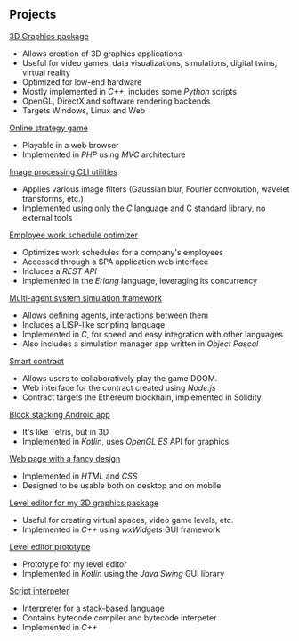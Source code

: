 <!---![miskaste](miskaste.jpg)--->

## Projects

[3D Graphics package](https://github.com/racenis/tram-sdk)
- Allows creation of 3D graphics applications
- Useful for video games, data visualizations, simulations, digital twins, virtual reality
- Optimized for low-end hardware
- Mostly implemented in *C++*, includes some *Python* scripts
- OpenGL, DirectX and software rendering backends
- Targets Windows, Linux and Web

[Online strategy game](https://github.com/racenis/kakis)
- Playable in a web browser
- Implemented in *PHP* using *MVC* architecture

[Image processing CLI utilities](https://github.com/racenis/DatZ5023)
- Applies various image filters (Gaussian blur, Fourier convolution, wavelet transforms, etc.)
- Implemented using only the *C* language and C standard library, no external tools

[Employee work schedule optimizer](https://github.com/racenis/DatZ6103--MAZAIS-un-LIELAIS-praktiskais-darbs)
- Optimizes work schedules for a company's employees
- Accessed through a SPA application web interface
- Includes a *REST API*
- Implemented in the *Erlang* language, leveraging its concurrency

[Multi-agent system simulation framework](https://github.com/racenis/daudzagenti)
- Allows defining agents, interactions between them
- Includes a LISP-like scripting language
- Implemented in *C*, for speed and easy integration with other languages
- Also includes a simulation manager app written in *Object Pascal*

[Smart contract](https://github.com/racenis/blokkedes)
- Allows users to collaboratively play the game DOOM.
- Web interface for the contract created using *Node.js*
- Contract targets the Ethereum blockhain, implemented in Solidity

[Block stacking Android app](https://github.com/racenis/block-falling)
- It's like Tetris, but in 3D
- Implemented in *Kotlin*, uses *OpenGL ES* API for graphics

[Web page with a fancy design](https://github.com/racenis/timekla-dizains)
- Implemented in *HTML* and *CSS*
- Designed to be usable both on desktop and on mobile

[Level editor for my 3D graphics package](https://github.com/racenis/tram-world-editor)
- Useful for creating virtual spaces, video game levels, etc.
- Implemented in *C++* using *wxWidgets* GUI framework

[Level editor prototype](https://github.com/racenis/tram-editor)
- Prototype for my level editor
- Implemented in *Kotlin* using the *Java Swing* GUI library

[Script interpeter](https://github.com/racenis/ligmascript)
- Interpreter for a stack-based language
- Contains bytecode compiler and bytecode interpeter
- Implemented in *C++*
